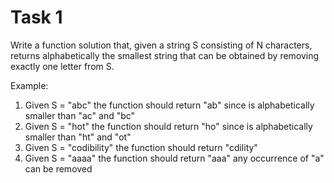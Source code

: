 # Task 1

Write a function solution that, given a string S consisting of N characters, returns alphabetically the smallest string that can be obtained by removing exactly one letter from S.

Example:

1. Given S = "abc" the function should return "ab" since is alphabetically smaller than "ac" and "bc"
2. Given S = "hot" the function should return "ho" since is alphabetically smaller than "ht" and "ot"
3. Given S = "codibility" the function should return "cdility"
4. Given S = "aaaa" the function should return "aaa" any occurrence of "a" can be removed

